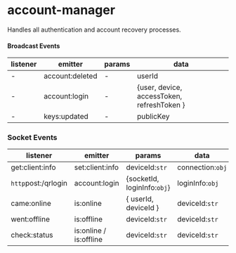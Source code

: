 # account-manager
Handles all authentication and account recovery processes.

#### Broadcast Events
listener | emitter | params | data 
| ---| --- | --- | --- |
 - | account:deleted | - | userId |
 - | account:login | - | {user, device, accessToken, refreshToken } | 
 - | keys:updated | - | publicKey | 

### Socket Events
listener | emitter | params | data 
| --- | --- | --- | --- |
get:client:info | set:client:info | deviceId:<code>str</code> | connection:<code>obj</code> |
<code>http</code>post:/qrlogin | account:login | {socketId, loginInfo:<code>obj</code>} | loginInfo:<code>obj</code> |
came:online | is:online | { userId, deviceId } | deviceId:<code>str</code> |
went:offline | is:offline | deviceId:<code>str</code> | deviceId:<code>str</code> |
check:status | is:online / is:offline | deviceId:<code>str</code> | deviceId:<code>str</code> |








